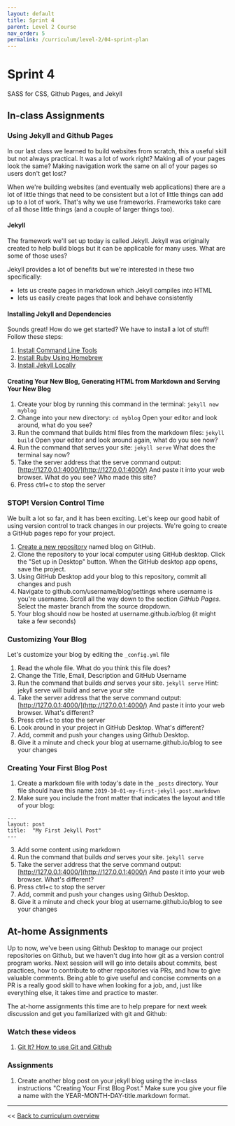 ```yaml
---
layout: default
title: Sprint 4
parent: Level 2 Course
nav_order: 5
permalink: /curriculum/level-2/04-sprint-plan
---
```


# Sprint 4
SASS for CSS, Github Pages, and Jekyll

## In-class Assignments
### Using Jekyll and Github Pages
In our last class we learned to build websites from scratch, this a useful skill but not always practical. It was a lot of work right? Making all of your pages look the same? Making navigation work the same on all of your pages so users don't get lost?

When we're building websites (and eventually web applications) there are a lot of little things that need to be consistent but a lot of little things can add up to a lot of work. That's why we use frameworks. Frameworks take care of all those little things (and a couple of larger things too).

#### Jekyll
The framework we'll set up today is called Jekyll. Jekyll was originally created to help build blogs but it can be applicable for many uses. What are some of those uses?

Jekyll provides a lot of benefits but we're interested in these two specifically:
* lets us create pages in markdown which Jekyll compiles into HTML
* lets us easily create pages that look and behave consistently

#### Installing Jekyll and Dependencies

Sounds great! How do we get started? We have to install a lot of stuff! Follow these steps:
1. [Install Command Line Tools](https://jekyllrb.com/docs/installation/macos/#install-command-line-tools)
2. [Install Ruby Using Homebrew](https://jekyllrb.com/docs/installation/macos/#brew)
3. [Install Jekyll Locally](https://jekyllrb.com/docs/installation/macos/#local-install)

#### Creating Your New Blog, Generating HTML from Markdown and Serving Your New Blog
1. Create your blog by running this command in the terminal:
`jekyll new myblog`
2. Change into your new directory:
`cd myblog`
Open your editor and look around, what do you see?
3. Run the command that builds html files from the markdown files:
`jekyll build`
Open your editor and look around again, what do you see now?
4. Run the command that serves your site:
`jekyll serve`
What does the terminal say now?
5. Take the server address that the serve command output:
[http://127.0.0.1:4000/](http://127.0.0.1:4000/)
And paste it into your web browser. What do you see? Who made this site? 
6. Press ctrl+c to stop the server

### STOP! Version Control Time
We built a lot so far, and it has been exciting. Let's keep our good habit of using version control to track changes in our projects. We're going to create a GitHub pages repo for your project.

1.  [Create a new repository](https://github.com/new)  named blog on GitHub.
2. Clone the repository to your local computer using GitHub desktop. Click the "Set up in Desktop" button. When the GitHub desktop app opens, save the project.
3. Using GitHub Desktop add your blog to this repository, commit all changes and push
4. Navigate to github.com/username/blog/settings where username is you're username. Scroll all the way down to the section *GitHub Pages.* Select the master branch from the source dropdown. 
5. Your blog should now be hosted at username.github.io/blog (it might take a few seconds)

### Customizing Your Blog
Let's customize your blog by editing the `_config.yml` file
1. Read the whole file. What do you think this file does?
2. Change the Title, Email, Description and GitHub Username
3. Run the command that builds _and_ serves your site.
`jekyll serve`
Hint: jekyll serve will build and serve your site
4. Take the server address that the serve command output:
[http://127.0.0.1:4000/](http://127.0.0.1:4000/)
And paste it into your web browser. What's different?
5. Press ctrl+c to stop the server
6. Look around in your project in GitHub Desktop. What's different?
7. Add, commit and push your changes using Github Desktop.
8. Give it a minute and check your blog at username.github.io/blog to see your changes


### Creating Your First Blog Post
1. Create a markdown file with today's date in the `_posts` directory. Your file should have this name
`2019-10-01-my-first-jekyll-post.markdown`
2. Make sure you include the front matter that indicates the layout and title of your blog:
```
---
layout: post
title:  "My First Jekyll Post"
---
```
3. Add some content using markdown
4. Run the command that builds _and_ serves your site.
`jekyll serve`
5. Take the server address that the serve command output:
[http://127.0.0.1:4000/](http://127.0.0.1:4000/)
And paste it into your web browser.  What's different?
6. Press ctrl+c to stop the server
7. Add, commit and push your changes using Github Desktop.
8. Give it a minute and check your blog at username.github.io/blog to see your changes







## At-home Assignments
Up to now, we've been using Github Desktop to manage our project repositories on Github, but we haven't dug into how git as a version control program works. Next session will will go into details about commits, best practices, how to contribute to other repositories via PRs, and how to give valuable comments. Being able to give useful and concise comments on a PR is a really good skill to have when looking for a job, and, just like everything else, it takes time and practice to master.

The at-home assignments this time are to help prepare for next week discussion and get you familiarized with git and Github:
### Watch these videos
1. [Git It? How to use Git and Github](https://www.youtube.com/watch?v=HkdAHXoRtos)

### Assignments
1. Create another blog post on your jekyll blog using the in-class instructions "Creating Your First Blog Post." Make sure you give your file a name with the YEAR-MONTH-DAY-title.markdown format.

---
<< [Back to curriculum overview](../level-2)
